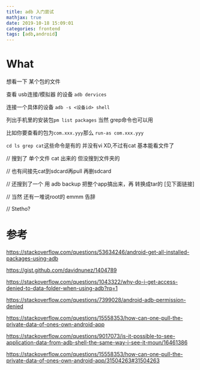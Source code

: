 ```yaml
---
title: adb 入门尝试
mathjax: true
date: 2019-10-18 15:09:01
categories: frontend
tags: [adb,android]
---
```


# What

想看一下 某个包的文件

查看 usb连接/模拟器 的设备 `adb dervices`

连接一个具体的设备 `adb -s <设备id> shell`

列出手机里的安装包`pm list packages` 当然 grep命令也可以用

比如你要查看的包为`com.xxx.yyy`那么 `run-as com.xxx.yyy`

`cd ls grep cat`这些命令是有的 并没有vi XD,不过有cat 基本能看文件了

// 搜到了 单个文件 cat 出来的 但没搜到文件夹的

// 也有间接先cat到sdcard再pull 再删sdcard

// 还搜到了一个 用 adb backup 把整个app搞出来，再 转换成tar的 [见下面链接]

// 当然 还有一堆说root的 emmm 告辞

// Stetho?

# 参考

https://stackoverflow.com/questions/53634246/android-get-all-installed-packages-using-adb

https://gist.github.com/davidnunez/1404789

https://stackoverflow.com/questions/1043322/why-do-i-get-access-denied-to-data-folder-when-using-adb?rq=1

https://stackoverflow.com/questions/7399028/android-adb-permission-denied

https://stackoverflow.com/questions/15558353/how-can-one-pull-the-private-data-of-ones-own-android-app

https://stackoverflow.com/questions/9017073/is-it-possible-to-see-application-data-from-adb-shell-the-same-way-i-see-it-moun/16461386

https://stackoverflow.com/questions/15558353/how-can-one-pull-the-private-data-of-ones-own-android-app/31504263#31504263
